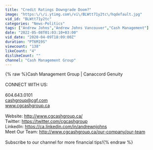 ```yaml
---
title: "Credit Ratings Downgrade Doom?"
image: "https:\/\/i.ytimg.com\/vi\/BLWtt71y2tc\/hqdefault.jpg"
vid_id: "BLWtt71y2tc"
categories: "News-Politics"
tags: ["Andrew Johns","Andrew Johns Vancouver","Cash Management"]
date: "2022-05-08T01:03:10+03:00"
vid_date: "2020-04-09T18:09:00Z"
duration: "PT6M19S"
viewcount: "138"
likeCount: "4"
dislikeCount: ""
channel: "Cash Management Group"
---
```

{% raw %}Cash Management Group | Canaccord Genuity<br /><br />CONNECT WITH US:<br /><br />604.643.0101<br /> cashgroup@cgf.com<br />www.cgcashgroup.ca<br /><br />Website: <a rel="nofollow" target="blank" href="http://www.cgcashgroup.ca/">http://www.cgcashgroup.ca/</a><br />Twitter: <a rel="nofollow" target="blank" href="https://twitter.com/cgcashgroup">https://twitter.com/cgcashgroup</a> <br />LinkedIn: <a rel="nofollow" target="blank" href="https://ca.linkedin.com/in/andrewnjohns">https://ca.linkedin.com/in/andrewnjohns</a><br />Meet Our Team: <a rel="nofollow" target="blank" href="http://www.cgcashgroup.ca/our-company/our-team">http://www.cgcashgroup.ca/our-company/our-team</a><br /><br />Subscribe to our channel for more financial tips!{% endraw %}
